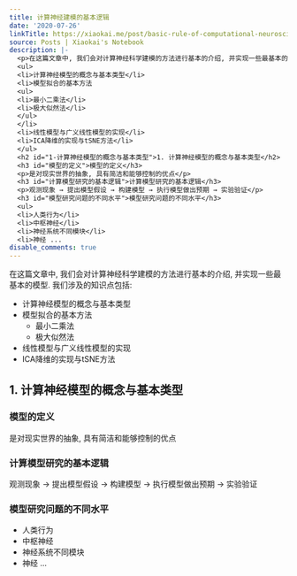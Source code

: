 ```yaml
---
title: 计算神经建模的基本逻辑
date: '2020-07-26'
linkTitle: https://xiaokai.me/post/basic-rule-of-computational-neuroscience/
source: Posts | Xiaokai's Notebook
description: |-
  <p>在这篇文章中, 我们会对计算神经科学建模的方法进行基本的介绍, 并实现一些最基本的模型. 我们涉及的知识点包括:</p>
  <ul>
  <li>计算神经模型的概念与基本类型</li>
  <li>模型拟合的基本方法
  <ul>
  <li>最小二乘法</li>
  <li>极大似然法</li>
  </ul>
  </li>
  <li>线性模型与广义线性模型的实现</li>
  <li>ICA降维的实现与tSNE方法</li>
  </ul>
  <h2 id="1-计算神经模型的概念与基本类型">1. 计算神经模型的概念与基本类型</h2>
  <h3 id="模型的定义">模型的定义</h3>
  <p>是对现实世界的抽象, 具有简洁和能够控制的优点</p>
  <h3 id="计算模型研究的基本逻辑">计算模型研究的基本逻辑</h3>
  <p>观测现象 → 提出模型假设 → 构建模型 → 执行模型做出预期 → 实验验证</p>
  <h3 id="模型研究问题的不同水平">模型研究问题的不同水平</h3>
  <ul>
  <li>人类行为</li>
  <li>中枢神经</li>
  <li>神经系统不同模块</li>
  <li>神经 ...
disable_comments: true
---
```

<p>在这篇文章中, 我们会对计算神经科学建模的方法进行基本的介绍, 并实现一些最基本的模型. 我们涉及的知识点包括:</p>
<ul>
<li>计算神经模型的概念与基本类型</li>
<li>模型拟合的基本方法
<ul>
<li>最小二乘法</li>
<li>极大似然法</li>
</ul>
</li>
<li>线性模型与广义线性模型的实现</li>
<li>ICA降维的实现与tSNE方法</li>
</ul>
<h2 id="1-计算神经模型的概念与基本类型">1. 计算神经模型的概念与基本类型</h2>
<h3 id="模型的定义">模型的定义</h3>
<p>是对现实世界的抽象, 具有简洁和能够控制的优点</p>
<h3 id="计算模型研究的基本逻辑">计算模型研究的基本逻辑</h3>
<p>观测现象 → 提出模型假设 → 构建模型 → 执行模型做出预期 → 实验验证</p>
<h3 id="模型研究问题的不同水平">模型研究问题的不同水平</h3>
<ul>
<li>人类行为</li>
<li>中枢神经</li>
<li>神经系统不同模块</li>
<li>神经 ...